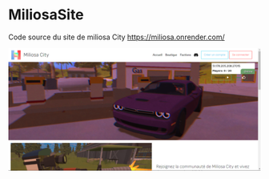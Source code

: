 # MiliosaSite
Code source du site de miliosa City
https://miliosa.onrender.com/

![image du site](https://raw.githubusercontent.com/Schildkrote-Communist/MiliosaSite/main/image.png)
